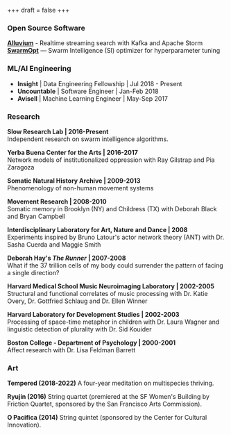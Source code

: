 +++
draft = false
+++
### Open Source Software

**[Alluvium](https://github.com/SioKCronin/alluvium)** - Realtime streaming search with Kafka and Apache Storm</br>
**[SwarmOpt](https://github.com/SioKCronin/SwarmOpt)** — Swarm Intelligence (SI) optimizer for hyperparameter tuning</br>

### ML/AI Engineering

* **Insight** | Data Engineering Fellowship | Jul 2018 - Present
* **Uncountable** | Software Engineer | Jan-Feb 2018  
* **Avisell** | Machine Learning Engineer | May-Sep 2017  

### Research

**Slow Research Lab | 2016-Present**  
Independent research on swarm intelligence algorithms.

**Yerba Buena Center for the Arts | 2016-2017**  
Network models of institutionalized oppression with Ray Gilstrap and Pia
Zaragoza

**Somatic Natural History Archive | 2009-2013**  
Phenomenology of non-human movement systems

**Movement Research | 2008-2010**  
Somatic memory in Brooklyn (NY) and Childress (TX) with Deborah Black
and Bryan Campbell

**Interdisciplinary Laboratory for Art, Nature and Dance | 2008**  
Experiments inspired by Bruno Latour's actor network theory (ANT) with
Dr. Sasha Cuerda and Maggie Smith

**Deborah Hay's _The Runner_ | 2007-2008**  
What if the 37 trillion cells of my body could surrender the pattern of
facing a single direction?

**Harvard Medical School Music Neuroimaging Laboratory | 2002-2005**  
Structural and functional correlates of music processing with Dr. Katie
Overy, Dr. Gottfried Schlaug and Dr. Ellen Winner 

**Harvard Laboratory for Development Studies | 2002-2003**  
Processing of space-time metaphor in children with Dr. Laura Wagner and
linguistic detection of plurality with Dr. Sid Kouider

**Boston College - Department of Psychology | 2000-2001**  
Affect research with Dr. Lisa Feldman Barrett

### Art

**Tempered (2018-2022)**
A four-year meditation on multispecies thriving.

**Ryujin (2016)**
String quartet (premiered at the SF Women's Building by Friction Quartet, sponsored by 
the San Francisco Arts Commission).

**O Pacifica (2014)**
String quintet (sponsored by the Center for Cultural Innovation). 
